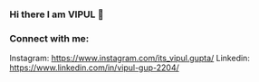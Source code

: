 ### Hi there I am VIPUL 👋

<!--
**vipulgupta22/vipulgupta22** is a ✨ _special_ ✨ repository because its `README.md` (this file) appears on your GitHub profile.

## I am a Student
🔭 I’m currently working on my skills
🌱 I’m currently learning Web Designing
💬 Don't Ask me about anything😄
⚡ Fun fact: I am very Lazy
-->
### Connect with me:
Instagram: https://www.instagram.com/its_vipul.gupta/
Linkedin: https://www.linkedin.com/in/vipul-gup-2204/
